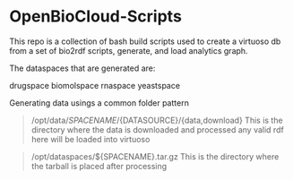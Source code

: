 OpenBioCloud-Scripts
====================

This repo is a collection of bash build scripts used to create a virtuoso db
from a set of bio2rdf scripts, generate, and load analytics graph.

The dataspaces that are generated are:

drugspace
biomolspace
rnaspace
yeastspace

Generating data usings a common folder pattern

> /opt/data/${SPACENAME}/${DATASOURCE}/{data,download}
This is the directory where the data is downloaded and processed any valid rdf here will be loaded into virtuoso

> /opt/dataspaces/${SPACENAME}.tar.gz
This is the directory where the tarball is placed after processing